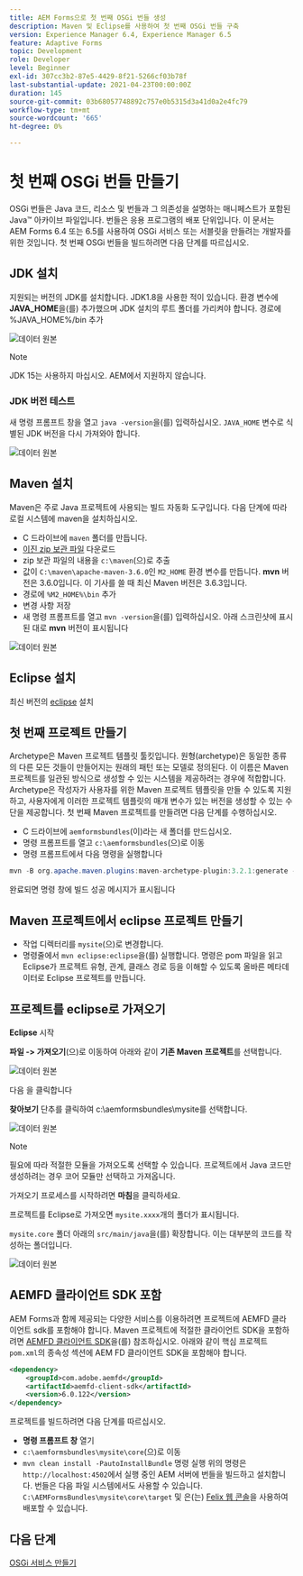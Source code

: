 ```yaml
---
title: AEM Forms으로 첫 번째 OSGi 번들 생성
description: Maven 및 Eclipse를 사용하여 첫 번째 OSGi 번들 구축
version: Experience Manager 6.4, Experience Manager 6.5
feature: Adaptive Forms
topic: Development
role: Developer
level: Beginner
exl-id: 307cc3b2-87e5-4429-8f21-5266cf03b78f
last-substantial-update: 2021-04-23T00:00:00Z
duration: 145
source-git-commit: 03b68057748892c757e0b5315d3a41d0a2e4fc79
workflow-type: tm+mt
source-wordcount: '665'
ht-degree: 0%

---
```


# 첫 번째 OSGi 번들 만들기

OSGi 번들은 Java 코드, 리소스 및 번들과 그 의존성을 설명하는 매니페스트가 포함된 Java™ 아카이브 파일입니다. 번들은 응용 프로그램의 배포 단위입니다. 이 문서는 AEM Forms 6.4 또는 6.5를 사용하여 OSGi 서비스 또는 서블릿을 만들려는 개발자를 위한 것입니다. 첫 번째 OSGi 번들을 빌드하려면 다음 단계를 따르십시오.


## JDK 설치

지원되는 버전의 JDK를 설치합니다. JDK1.8을 사용한 적이 있습니다. 환경 변수에 **JAVA_HOME**&#x200B;을(를) 추가했으며 JDK 설치의 루트 폴더를 가리켜야 합니다.
경로에 %JAVA_HOME%/bin 추가

![데이터 원본](assets/java-home.JPG)

>[!NOTE]
> JDK 15는 사용하지 마십시오. AEM에서 지원하지 않습니다.

### JDK 버전 테스트

새 명령 프롬프트 창을 열고 `java -version`을(를) 입력하십시오. `JAVA_HOME` 변수로 식별된 JDK 버전을 다시 가져와야 합니다.

![데이터 원본](assets/java-version.JPG)

## Maven 설치

Maven은 주로 Java 프로젝트에 사용되는 빌드 자동화 도구입니다. 다음 단계에 따라 로컬 시스템에 maven을 설치하십시오.

* C 드라이브에 `maven` 폴더를 만듭니다.
* [이진 zip 보관 파일](https://maven.apache.org/download.cgi) 다운로드
* zip 보관 파일의 내용을 `c:\maven`(으)로 추출
* 값이 `C:\maven\apache-maven-3.6.0`인 `M2_HOME` 환경 변수를 만듭니다. **mvn** 버전은 3.6.0입니다. 이 기사를 쓸 때 최신 Maven 버전은 3.6.3입니다.
* 경로에 `%M2_HOME%\bin` 추가
* 변경 사항 저장
* 새 명령 프롬프트를 열고 `mvn -version`을(를) 입력하십시오. 아래 스크린샷에 표시된 대로 **mvn** 버전이 표시됩니다

![데이터 원본](assets/mvn-version.JPG)


## Eclipse 설치

최신 버전의 [eclipse](https://www.eclipse.org/downloads/) 설치

## 첫 번째 프로젝트 만들기

Archetype은 Maven 프로젝트 템플릿 툴킷입니다. 원형(archetype)은 동일한 종류의 다른 모든 것들이 만들어지는 원래의 패턴 또는 모델로 정의된다. 이 이름은 Maven 프로젝트를 일관된 방식으로 생성할 수 있는 시스템을 제공하려는 경우에 적합합니다. Archetype은 작성자가 사용자를 위한 Maven 프로젝트 템플릿을 만들 수 있도록 지원하고, 사용자에게 이러한 프로젝트 템플릿의 매개 변수가 있는 버전을 생성할 수 있는 수단을 제공합니다.
첫 번째 Maven 프로젝트를 만들려면 다음 단계를 수행하십시오.

* C 드라이브에 `aemformsbundles`(이)라는 새 폴더를 만드십시오.
* 명령 프롬프트를 열고 `c:\aemformsbundles`(으)로 이동
* 명령 프롬프트에서 다음 명령을 실행합니다

```java
mvn -B org.apache.maven.plugins:maven-archetype-plugin:3.2.1:generate -D archetypeGroupId=com.adobe.aem -D archetypeArtifactId=aem-project-archetype -D archetypeVersion=36 -D appTitle="My Site" -D appId="mysite" -D groupId="com.mysite" -D aemVersion=6.5.13
```

완료되면 명령 창에 빌드 성공 메시지가 표시됩니다

## Maven 프로젝트에서 eclipse 프로젝트 만들기

* 작업 디렉터리를 `mysite`(으)로 변경합니다.
* 명령줄에서 `mvn eclipse:eclipse`을(를) 실행합니다. 명령은 pom 파일을 읽고 Eclipse가 프로젝트 유형, 관계, 클래스 경로 등을 이해할 수 있도록 올바른 메타데이터로 Eclipse 프로젝트를 만듭니다.

## 프로젝트를 eclipse로 가져오기

**Eclipse** 시작

**파일 -> 가져오기**(으)로 이동하여 아래와 같이 **기존 Maven 프로젝트**&#x200B;를 선택합니다.

![데이터 원본](assets/import-mvn-project.JPG)

다음 을 클릭합니다

**찾아보기** 단추를 클릭하여 c:\aemformsbundles\mysite를 선택합니다.

![데이터 원본](assets/mysite-eclipse-project.png)

>[!NOTE]
>필요에 따라 적절한 모듈을 가져오도록 선택할 수 있습니다. 프로젝트에서 Java 코드만 생성하려는 경우 코어 모듈만 선택하고 가져옵니다.

가져오기 프로세스를 시작하려면 **마침**&#x200B;을 클릭하세요.

프로젝트를 Eclipse로 가져오면 `mysite.xxxx`개의 폴더가 표시됩니다.

`mysite.core` 폴더 아래의 `src/main/java`을(를) 확장합니다. 이는 대부분의 코드를 작성하는 폴더입니다.

![데이터 원본](assets/mysite-core-project.png)

## AEMFD 클라이언트 SDK 포함

AEM Forms과 함께 제공되는 다양한 서비스를 이용하려면 프로젝트에 AEMFD 클라이언트 sdk를 포함해야 합니다. Maven 프로젝트에 적절한 클라이언트 SDK을 포함하려면 [AEMFD 클라이언트 SDK](https://mvnrepository.com/artifact/com.adobe.aemfd/aemfd-client-sdk)을(를) 참조하십시오. 아래와 같이 핵심 프로젝트 `pom.xml`의 종속성 섹션에 AEM FD 클라이언트 SDK을 포함해야 합니다.

```xml
<dependency>
    <groupId>com.adobe.aemfd</groupId>
    <artifactId>aemfd-client-sdk</artifactId>
    <version>6.0.122</version>
</dependency>
```

프로젝트를 빌드하려면 다음 단계를 따르십시오.

* **명령 프롬프트 창** 열기
* `c:\aemformsbundles\mysite\core`(으)로 이동
* `mvn clean install -PautoInstallBundle` 명령 실행
위의 명령은 `http://localhost:4502`에서 실행 중인 AEM 서버에 번들을 빌드하고 설치합니다. 번들은 다음 파일 시스템에서도 사용할 수 있습니다.
  `C:\AEMFormsBundles\mysite\core\target` 및 은(는) [Felix 웹 콘솔](http://localhost:4502/system/console/bundles)을 사용하여 배포할 수 있습니다.

## 다음 단계

[OSGi 서비스 만들기](./create-osgi-service.md)

